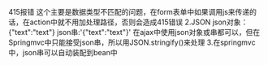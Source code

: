    415报错
   这个主要是数据类型不匹配的问题，在form表单中如果调用js来传递的话，在action中就不用加处理路径，否则会造成415错误
 2.JSON
 json对象：{"text":"text"}
 json串:'{"text":"text"}'
 在ajax中使用json对象或串都可以，但在Springmvc中只能接受json串，所以用JSON.stringify()来处理
 3.在springmvc中，json串可以自动装配到bean中
